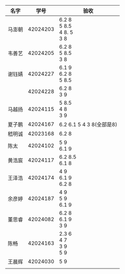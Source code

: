 | 名字   | 学号     | 验收                                     |
| ------ | -------- | ---------------------------------------- |
| 马澎朝 | 42024203 | 6.2 8 <br />5 8.5 <br />4 8. 5 <br />3 8 |
| 韦善艺 | 42024205 | 6.2 8 <br />5 8.5 <br />3 8              |
| 谢钰婧 | 42024227 | 6.1 9 <br />6.2 8 <br />5 8.5            |
|        | 42024228 | 6.2 8 <br />3 9                          |
| 马越扬 | 42024115 | 5 8.5 <br />4 8 <br />3 9                |
| 夏子鹏 | 42024167 | 6.2 6.1 5 4 3 8(全部是8)                 |
| 嵇明诚 | 42023168 | 6.2 8                                    |
| 陈太   | 42024102 | 5 9<br />6.1 9                           |
| 黄浩宸 | 42024117 | 6.2 8.5<br />6.1 8                       |
| 王泽浩 | 42024174 | 4 9<br />6.1 9<br />6.2 8                |
| 余彦婷 | 42024187 | 4 9<br />5 9<br />6.1 9                  |
| 董思睿 | 42024082 | 6.2 8<br />6.1 9<br />3 9                |
| 陈畅   | 42024163 | 2.3 6<br />4 7<br />3 9<br />5 9         |
| 王晨辉 | 42024030 | 5 9                                      |
|        |          |                                          |

